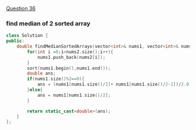 <a href="https://leetcode.com/problems/median-of-two-sorted-arrays/submissions/1497163962/">Question 36</a>

### find median of 2 sorted array 

```cpp
class Solution {
public:
    double findMedianSortedArrays(vector<int>& nums1, vector<int>& nums2) {
        for(int i =0;i<nums2.size();i++){
            nums1.push_back(nums2[i]);
        }
        sort(nums1.begin(),nums1.end());
        double ans;
        if(nums1.size()%2==0){
            ans = (nums1[nums1.size()/2]+ nums1[nums1.size()/2-1])/2.0;
        }else{
            ans = nums1[nums1.size()/2];
        }

        return static_cast<double>(ans);
    }
};
```